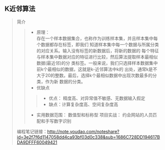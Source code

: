 ## K近邻算法
> 简介
>> * 原理：<br>
 存在一个样本数据集合，也称作为训练样本集，并且样本集中每个数据都存在标签，即我们
知道样本集中每一个数据与所属分类的对应关系。输入没有标签的新数据后，将新的数据的
每个特征与样本集中数据对应的特征进行比较，然后算法提取样本最相似数据(最近邻)的分
类标签。一般来说，我们只选择样本数据集中前k个最相似的数据，这就是k-近邻算法中k的
出处，通常k是不大于20的整数。最后，选择k个最相似数据中出现次数最多的分类，作为新
数据的分类。
>> * 优缺点
>>> * 优点： 精度高、对异常值不敏感、无数据输入假定
>>> * 缺点：计算复杂度高、空间复杂度高
>> * 实用数据范围：  数值型和标称型
> 项目实战： 约会网站的人员匹配和手写数字识别
>
> 编程笔记链接：http://note.youdao.com/noteshare?id=3e2f7f6d1147058dd4ca93bf03d0c338&sub=1686C728DD194617BDA9DFFF60049421
